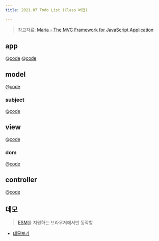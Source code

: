 ```yaml
---
title: 2021.07 Todo List (Class 버전) 

---
```


> 참고자료: [Maria - The MVC Framework for JavaScript Application](http://peter.michaux.ca/maria/quick-start-tutorial-for-the-impatient.html)

## app
@[code](@/docs/fe-dev/pet-project/mvc/2021-07-mvc/basic-todo-class/index.html)
@[code](@/docs/fe-dev/pet-project/mvc/2021-07-mvc/basic-todo-class/app.js)

## model
@[code](@/docs/fe-dev/pet-project/mvc/2021-07-mvc/basic-todo-class/src/model.js)

### subject
@[code](@/docs/fe-dev/pet-project/mvc/2021-07-mvc/basic-todo-class/utils/subject.js)

## view
@[code](@/docs/fe-dev/pet-project/mvc/2021-07-mvc/basic-todo-class/src/view.js)

### dom
@[code](@/docs/fe-dev/pet-project/mvc/2021-07-mvc/basic-todo-class/utils/dom.js)

## controller
@[code](@/docs/fe-dev/pet-project/mvc/2021-07-mvc/basic-todo-class/src/controller.js)


 
## 데모
> [ESM](https://developer.mozilla.org/ko/docs/Web/JavaScript/Guide/Modules)를 지원하는 브라우저에서만 동작함

- [데모보기](https://the-next-web-research-lab.github.io/docs/fe-dev/pet-project/mvc/2021-07-mvc/basic-todo-class/index.html)
